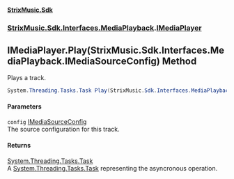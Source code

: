 #### [StrixMusic.Sdk](./index.md 'index')
### [StrixMusic.Sdk.Interfaces.MediaPlayback](./StrixMusic-Sdk-Interfaces-MediaPlayback.md 'StrixMusic.Sdk.Interfaces.MediaPlayback').[IMediaPlayer](./StrixMusic-Sdk-Interfaces-MediaPlayback-IMediaPlayer.md 'StrixMusic.Sdk.Interfaces.MediaPlayback.IMediaPlayer')
## IMediaPlayer.Play(StrixMusic.Sdk.Interfaces.MediaPlayback.IMediaSourceConfig) Method
Plays a track.  
```csharp
System.Threading.Tasks.Task Play(StrixMusic.Sdk.Interfaces.MediaPlayback.IMediaSourceConfig config);
```
#### Parameters
<a name='StrixMusic-Sdk-Interfaces-MediaPlayback-IMediaPlayer-Play(StrixMusic-Sdk-Interfaces-MediaPlayback-IMediaSourceConfig)-config'></a>
`config` [IMediaSourceConfig](./StrixMusic-Sdk-Interfaces-MediaPlayback-IMediaSourceConfig.md 'StrixMusic.Sdk.Interfaces.MediaPlayback.IMediaSourceConfig')  
The source configuration for this track.  
  
#### Returns
[System.Threading.Tasks.Task](https://docs.microsoft.com/en-us/dotnet/api/System.Threading.Tasks.Task 'System.Threading.Tasks.Task')  
A [System.Threading.Tasks.Task](https://docs.microsoft.com/en-us/dotnet/api/System.Threading.Tasks.Task 'System.Threading.Tasks.Task') representing the asyncronous operation.  
